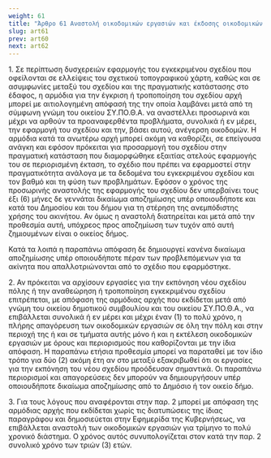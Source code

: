 ```yaml
---
weight: 61
title: "Άρθρο 61 Αναστολή οικοδομικών εργασιών και έκδοσης οικοδομικών αδειών"
slug: art61
prev: art60
next: art62
---
```


1\. Σε περίπτωση δυσχερειών εφαρμογής του εγκεκριμένου σχεδίου που οφείλονται σε ελλείψεις του σχετικού τοπογραφικού χάρτη, καθώς και σε ασυμφωνίες μεταξύ του σχεδίου και της πραγματικής κατάστασης στο έδαφος, η αρμόδια για την έγκριση ή τροποποίηση του σχεδίου αρχή μπορεί με αιτιολογημένη απόφασή της την οποία λαμβάνει μετά από τη σύμφωνη γνώμη του οικείου ΣΥ.ΠΟ.Θ.Α. να αναστέλλει προσωρινά και μέχρι να αρθούν τα προαναφερθέντα προβλήματα, συνολικά ή εν μέρει, την εφαρμογή του σχεδίου και την, βάσει αυτού, ανέγερση οικοδομών. Η αρμόδια κατά τα ανωτέρω αρχή μπορεί ακόμη να καθορίζει, σε επείγουσα ανάγκη και εφόσον πρόκειται για προσαρμογή του σχεδίου στην πραγματική κατάσταση που διαμορφώθηκε εξαιτίας ατελούς εφαρμογής του σε περιορισμένη έκταση, το σχέδιο που πρέπει να εφαρμοστεί στην πραγματικότητα ανάλογα με τα δεδομένα του εγκεκριμένου σχεδίου και τον βαθμό και τη φύση των προβλημάτων. Εφόσον ο χρόνος της προσωρινής αναστολής της εφαρμογής του σχεδίου δεν υπερβαίνει τους έξι (6) μήνες δε γεννάται δικαίωμα αποζημίωσης υπέρ οποιουδήποτε και κατά του Δημοσίου και του δήμου για τη στέρηση της ανεμπόδιστης χρήσης του ακινήτου. Αν όμως η αναστολή διατηρείται και μετά από την προθεσμία αυτή, υπόχρεος προς αποζημίωση των τυχόν από αυτή ζημιουμένων είναι ο οικείος δήμος.

Κατά τα λοιπά η παραπάνω απόφαση δε δημιουργεί κανένα δικαίωμα αποζημίωσης υπέρ οποιουδήποτε πέραν των προβλεπόμενων για τα ακίνητα που απαλλοτριώνονται από το σχέδιο που εφαρμόστηκε.

2\. Αν πρόκειται να αρχίσουν εργασίες για την εκπόνηση νέου σχεδίου πόλης ή την αναθεώρηση ή τροποποίηση εγκεκριμένου σχεδίου επιτρέπεται, με απόφαση της αρμόδιας αρχής που εκδίδεται μετά από γνώμη του οικείου δημοτικού συμβουλίου και του οικείου ΣΥ.ΠΟ.Θ.Α., να επιβάλλεται συνολικά ή εν μέρει και μέχρι έναν (1) το πολύ χρόνο, η πλήρης απαγόρευση των οικοδομικών εργασιών σε όλη την πόλη και στην περιοχή της ή και σε τμήματα αυτής μόνο ή και η εκτέλεση οικοδομικών εργασιών με όρους και περιορισμούς που καθορίζονται με την ίδια απόφαση. Η παραπάνω ετήσια προθεσμία μπορεί να παραταθεί με τον ίδιο τρόπο για δύο (2) ακόμη έτη αν στο μεταξύ εξακριβωθεί ότι οι εργασίες για την εκπόνηση του νέου σχεδίου προόδευσαν σημαντικά. Οι παραπάνω περιορισμοί και απαγορεύσεις δεν μπορούν να δημιουργήσουν υπέρ οποιουδήποτε δικαίωμα αποζημίωσης από το Δημόσιο ή τον οικείο δήμο.

3\. Για τους λόγους που αναφέρονται στην παρ. 2 μπορεί με απόφαση της αρμόδιας αρχής που εκδίδεται χωρίς τις διατυπώσεις της ίδιας παραγράφου και δημοσιεύεται στην Εφημερίδα της Κυβερνήσεως, να επιβάλλεται αναστολή των οικοδομικών εργασιών για τρίμηνο το πολύ χρονικό διάστημα. Ο χρόνος αυτός συνυπολογίζεται στον κατά την παρ. 2 συνολικό χρόνο των τριών (3) ετών.


